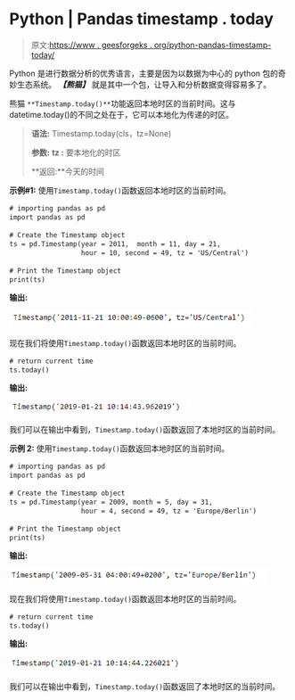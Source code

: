 # Python | Pandas timestamp . today

> 原文:[https://www . geesforgeks . org/python-pandas-timestamp-today/](https://www.geeksforgeeks.org/python-pandas-timestamp-today/)

Python 是进行数据分析的优秀语言，主要是因为以数据为中心的 python 包的奇妙生态系统。 ***【熊猫】*** 就是其中一个包，让导入和分析数据变得容易多了。

熊猫 `**Timestamp.today()**`功能返回本地时区的当前时间。这与 datetime.today()的不同之处在于，它可以本地化为传递的时区。

> **语法:** Timestamp.today(cls，tz=None)
> 
> **参数:**
> **tz :** 要本地化的时区
> 
> **返回:**今天的时间

**示例#1:** 使用`Timestamp.today()`函数返回本地时区的当前时间。

```
# importing pandas as pd
import pandas as pd

# Create the Timestamp object
ts = pd.Timestamp(year = 2011,  month = 11, day = 21, 
                  hour = 10, second = 49, tz = 'US/Central') 

# Print the Timestamp object
print(ts)
```

**输出:**

![](img/46bacf48d4678c79bc6cd69f1866e796.png)

现在我们将使用`Timestamp.today()`函数返回本地时区的当前时间。

```
# return current time
ts.today()
```

**输出:**

![](img/64076cf38b371bb5d0f0d62ab6ba8d9c.png)

我们可以在输出中看到，`Timestamp.today()`函数返回了本地时区的当前时间。

**示例 2:** 使用`Timestamp.today()`函数返回本地时区的当前时间。

```
# importing pandas as pd
import pandas as pd

# Create the Timestamp object
ts = pd.Timestamp(year = 2009, month = 5, day = 31, 
                  hour = 4, second = 49, tz = 'Europe/Berlin')

# Print the Timestamp object
print(ts)
```

**输出:**

![](img/d98f3b94a4739afa3c5c3e1b0193125e.png)

现在我们将使用`Timestamp.today()`函数返回本地时区的当前时间。

```
# return current time
ts.today()
```

**输出:**

![](img/805eec3cea5fb30fad94f4d43de4b16e.png)

我们可以在输出中看到，`Timestamp.today()`函数返回了本地时区的当前时间。